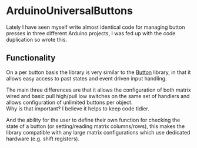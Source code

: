 ArduinoUniversalButtons
=======================

Lately I have seen myself write almost identical code for managing button presses in three different Arduino projects, I was fed up with the code duplication so wrote this.

Functionality
-------------

On a per button basis the library is very similar to the [Button](http://playground.arduino.cc/Code/Button) library, in that it allows easy access to past states and event driven input handling.

The main three differences are that it allows the configuration of both matrix wired and basic pull high/pull low switches on the same set of handlers and allows configuration of unlimited buttons per object.   
Why is that important? I believe it helps to keep code tidier.

And the ability for the user to define their own function for checking the state of a button (or setting/reading matrix columns/rows), this makes the library compatible with any large matrix configurations which use dedicated hardware (e.g. shift registers).
